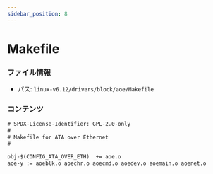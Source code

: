 ```yaml
---
sidebar_position: 8
---
```

# Makefile

### ファイル情報

- パス: `linux-v6.12/drivers/block/aoe/Makefile`

### コンテンツ

```txt
# SPDX-License-Identifier: GPL-2.0-only
#
# Makefile for ATA over Ethernet
#

obj-$(CONFIG_ATA_OVER_ETH)	+= aoe.o
aoe-y := aoeblk.o aoechr.o aoecmd.o aoedev.o aoemain.o aoenet.o

```

